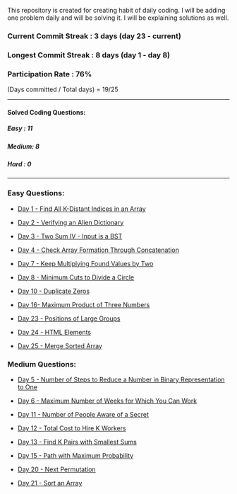 This repository is created for creating habit of daily coding. I will be adding one problem daily and will be solving it. I will be explaining solutions as well. 


### Current Commit Streak : 3 days (day 23 - current)
### Longest Commit Streak : 8 days (day 1 - day 8)
### Participation Rate : 76% 
(Days committed / Total days) = 19/25 

-----

#### Solved Coding Questions:
##### Easy : 11
##### Medium: 8
##### Hard  : 0

-----
### Easy Questions:

* [Day 1 - Find All K-Distant Indices in an Array](./Day%201%20-%20Find%20All%20K-Distant%20Indices%20in%20an%20Array%20(Easy)/question.md)

* [Day 2 - Verifying an Alien Dictionary](./Day%202%20-%20Verifying%20an%20Alien%20Dictionary%20(Easy)/question.md)

* [Day 3 - Two Sum IV - Input is a BST](./Day%203%20-%20Two%20Sum%20IV%20-%20Input%20is%20a%20BST%20(Easy)/question.md)

* [Day 4 - Check Array Formation Through Concatenation](./Day%204%20-%20Check%20Array%20Formation%20Through%20Concatenation%20(Easy)/question.md)

* [Day 7 - Keep Multiplying Found Values by Two](./Day%207%20-%20Keep%20Multiplying%20Found%20Values%20by%20Two%20(Easy)/question.md)

* [Day 8 - Minimum Cuts to Divide a Circle](./Day%208%20-%20Minimum%20Cuts%20to%20Divide%20a%20Circle%20(Easy)/question.md)

* [Day 10 - Duplicate Zeros](./Day%2010%20-%20Duplicate%20Zeros%20(Easy)/question.md)

* [Day 16- Maximum Product of Three Numbers](./Day%2016%20-%20Maximum%20Product%20of%20Three%20Numbers%20(Easy)/question.md)

* [Day 23 - Positions of Large Groups](./Day%2023%20-%20Positions%20of%20Large%20Groups/question.md)

* [Day 24 - HTML Elements](./Day%2024%20-%20HTML%20Elements/question.md)

* [Day 25 - Merge Sorted Array](./Day%2025%20-%20Merge%20Sorted%20Array/question.md)

### Medium Questions:

* [Day 5 - Number of Steps to Reduce a Number in Binary Representation to One](./Day%205%20-%201404.%20Number%20of%20Steps%20to%20Reduce%20a%20Number%20in%20Binary%20Representation%20to%20One%20(Medium)/question.md)

* [Day 6 - Maximum Number of Weeks for Which You Can Work](./Day%206%20-%20Maximum%20Number%20of%20Weeks%20for%20Which%20You%20Can%20Work%20(Medium)/question.md)

* [Day 11 - Number of People Aware of a Secret](./Day%2011%20-%20%20Number%20of%20People%20Aware%20of%20a%20Secret%20(Medium)/question.md)

* [Day 12 - Total Cost to Hire K Workers](./Day%2012%20-%20Total%20Cost%20to%20Hire%20K%20Workers/question.md)

* [Day 13 - Find K Pairs with Smallest Sums](./Day%2013%20-%20Find%20K%20Pairs%20with%20Smallest%20Sums%20(Medium)/question.md)

* [Day 15 - Path with Maximum Probability](./Day%2015%20-%20Path%20with%20Maximum%20Probability/question.md)

* [Day 20 - Next Permutation](./Day%2020%20-%20Next%20Permutation/question.md)

* [Day 21 - Sort an Array](./Day%2021%20-%20Sort%20an%20Array/question.md)